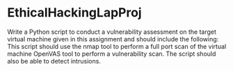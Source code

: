 # EthicalHackingLapProj

Write a Python script to conduct a vulnerability assessment on the target virtual machine given in this assignment and should include the following: 
This script should use the nmap tool to perform a full port scan of the virtual machine 
OpenVAS tool to perform a vulnerability scan.
The script should also be able to detect intrusions.
